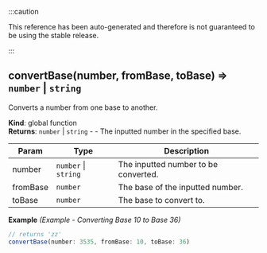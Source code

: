 
:::caution

This reference has been auto-generated and therefore is not guaranteed to be using the stable release.

:::

<a name="convertBase"></a>

## convertBase(number, fromBase, toBase) ⇒ <code>number</code> \| <code>string</code>
Converts a number from one base to another.

**Kind**: global function  
**Returns**: <code>number</code> \| <code>string</code> - - The inputted number in the specified base.  

| Param | Type | Description |
| --- | --- | --- |
| number | <code>number</code> \| <code>string</code> | The inputted number to be converted. |
| fromBase | <code>number</code> | The base of the inputted number. |
| toBase | <code>number</code> | The base to convert to. |

**Example** *(Example - Converting Base 10 to Base 36)*  
```js
// returns 'zz'
convertBase(number: 3535, fromBase: 10, toBase: 36)
```
